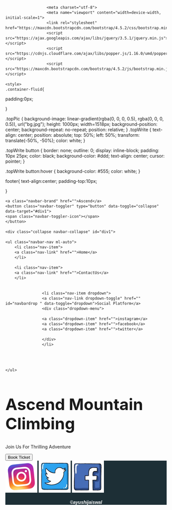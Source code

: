 <!doctype html>
<html lang="en">
<head>
<title>Ascend Mountain Climbing</title>

					  <meta charset="utf-8">
					  <meta name="viewport" content="width=device-width, initial-scale=1">
					  <link rel="stylesheet" href="https://maxcdn.bootstrapcdn.com/bootstrap/4.5.2/css/bootstrap.min.css">
					  <script src="https://ajax.googleapis.com/ajax/libs/jquery/3.5.1/jquery.min.js"></script>
					  <script src="https://cdnjs.cloudflare.com/ajax/libs/popper.js/1.16.0/umd/popper.min.js"></script>
					  <script src="https://maxcdn.bootstrapcdn.com/bootstrap/4.5.2/js/bootstrap.min.js"></script>
					
	<style>
	.container-fluid{
padding:0px;

}


.topPic {
  background-image: linear-gradient(rgba(0, 0, 0, 0.5), rgba(0, 0, 0, 0.5)), url("bg.jpg");
  height: 1000px;
  width=1518px;
  background-position: center;
  background-repeat: no-repeat;
  position: relative;
}
.topWrite {
  text-align: center;
  position: absolute;
  top: 50%;
  left: 50%;
  transform: translate(-50%, -50%);
  color: white;
}

.topWrite button {
  border: none;
  outline: 0;
  display: inline-block;
  padding: 10px 25px;
  color: black;
  background-color: #ddd;
  text-align: center;
  cursor: pointer;
}

.topWrite button:hover {
  background-color: #555;
  color: white;
}

footer{
text-align:center;
padding-top:10px;


}
	</style>

</head>
<body>

<nav class="navbar navbar-expand-md bg-dark navbar-dark  ">
	
	<a class="navbar-brand" href="">Ascend</a>
	<button class="navbar-toggler" type="button" data-toggle="collapse" data-target="#div1">
	<span class="navbar-toggler-icon"></span>
	</button>
	
	<div class="collapse navbar-collapse" id="div1">
	
	<ul class="navbar-nav ml-auto">
		<li class="nav-item">
		<a class="nav-link" href="">Home</a>		
		</li>
		
		<li class="nav-item">			
		<a class="nav-link" href="">ContactUs</a>		
		</li>
					
					
					<li class="nav-item dropdown">
					<a class="nav-link dropdown-toggle" href="" id="navbardrop " data-toggle="dropdown">Social Platform</a>
					<div class="dropdown-menu">
					
					<a class="dropdown-item" href="">instagram</a>
					<a class="dropdown-item" href="">facebook</a>
					<a class="dropdown-item" href="">twitter</a>
					
					</div>
					</li>
				
				
	
	
	</ul>

</div>

</nav>


<div class="container-fluid" >

<div class="topPic">
<div class="topWrite">
 <h1 style="font-size:50px">Ascend Mountain Climbing </h1>
    <p>Join Us For Thrilling Adventure</p>
    <form action="detail.html">
	<button id="bt">Book Ticket</button>
	</form>
</div>
</div>




</div>
<div class="container-fluid" style="background-color:#1d2f36" >
<footer>
					<a href="#"><img src="instagram.gif" width="100px" height="100px"></a>
					<a href="#"><img src="twitter2.webp" width="100px" height="100px"></a>
					<a  href="#"><img src="facebook2.webp" width="100px" height="100px"></a>
					<h5 style="text-align:center; color:white; font-family:sans-serif">©ayushijaiswal</h5>
</footer>
</div>

</body>
</html>
